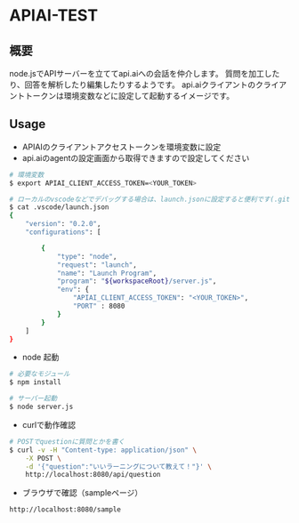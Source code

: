 # APIAI-TEST

## 概要

node.jsでAPIサーバーを立ててapi.aiへの会話を仲介します。
質問を加工したり、回答を解析したり編集したりするようです。
api.aiクライアントのクライアントトークンは環境変数などに設定して起動するイメージです。

## Usage

- APIAIのクライアントアクセストークンを環境変数に設定
- api.aiのagentの設定画面から取得できますので設定してください

```bash
# 環境変数
$ export APIAI_CLIENT_ACCESS_TOKEN=<YOUR_TOKEN>

# ローカルのvscodeなどでデバッグする場合は、launch.jsonに設定すると便利です(.gitinoreに入れておりコミット対象外にしてます)
$ cat .vscode/launch.json
{
    "version": "0.2.0",
    "configurations": [

        {
            "type": "node",
            "request": "launch",
            "name": "Launch Program",
            "program": "${workspaceRoot}/server.js",
            "env": {
                "APIAI_CLIENT_ACCESS_TOKEN": "<YOUR_TOKEN>",
                "PORT" : 8080
            }
        }
    ]
}
```

- node 起動

```bash
# 必要なモジュール
$ npm install

# サーバー起動
$ node server.js
```

- curlで動作確認

```bash
# POSTでquestionに質問とかを書く
$ curl -v -H "Content-type: application/json" \
    -X POST \
    -d '{"question":"いいラーニングについて教えて！"}' \
    http://localhost:8080/api/question
```

- ブラウザで確認（sampleページ）

```bash
http://localhost:8080/sample
```
